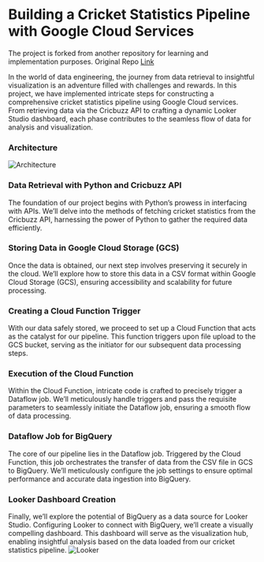 # Building a Cricket Statistics Pipeline with Google Cloud Services

The project is forked from another repository for learning and implementation purposes.
Original Repo [Link](https://github.com/vishal-bulbule/cricket-stat-data-engineering-project/)


In the world of data engineering, the journey from data retrieval to insightful visualization is an adventure filled with challenges and rewards. In this project, we have implemented intricate steps for constructing a comprehensive cricket statistics pipeline using Google Cloud services. From retrieving data via the Cricbuzz API to crafting a dynamic Looker Studio dashboard, each phase contributes to the seamless flow of data for analysis and visualization.

### Architecture

![Architecture](https://github.com/leonasting/cricket-stat-data-engineering-project/blob/master/Architecture.png)

### Data Retrieval with Python and Cricbuzz API
The foundation of our project begins with Python’s prowess in interfacing with APIs. We’ll delve into the methods of fetching cricket statistics from the Cricbuzz API, harnessing the power of Python to gather the required data efficiently.

### Storing Data in Google Cloud Storage (GCS)
Once the data is obtained, our next step involves preserving it securely in the cloud. We’ll explore how to store this data in a CSV format within Google Cloud Storage (GCS), ensuring accessibility and scalability for future processing.

### Creating a Cloud Function Trigger
With our data safely stored, we proceed to set up a Cloud Function that acts as the catalyst for our pipeline. This function triggers upon file upload to the GCS bucket, serving as the initiator for our subsequent data processing steps.

### Execution of the Cloud Function
Within the Cloud Function, intricate code is crafted to precisely trigger a Dataflow job. We’ll meticulously handle triggers and pass the requisite parameters to seamlessly initiate the Dataflow job, ensuring a smooth flow of data processing.

### Dataflow Job for BigQuery
The core of our pipeline lies in the Dataflow job. Triggered by the Cloud Function, this job orchestrates the transfer of data from the CSV file in GCS to BigQuery. We’ll meticulously configure the job settings to ensure optimal performance and accurate data ingestion into BigQuery.

### Looker Dashboard Creation
Finally, we’ll explore the potential of BigQuery as a data source for Looker Studio. Configuring Looker to connect with BigQuery, we’ll create a visually compelling dashboard. This dashboard will serve as the visualization hub, enabling insightful analysis based on the data loaded from our cricket statistics pipeline.
![Looker](https://github.com/vishal-bulbule/cricket-stat-data-engineering-project/blob/master/Looker.png)
